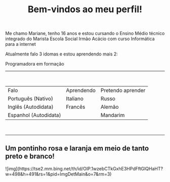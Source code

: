 <h1 align="center"> Bem-vindos ao meu perfil! </h1>
<br>
<p>Me chamo Mariane, tenho 16 anos e estou cursando o Ensino Médio técnico integrado do Marista Escola Social Irmão Acácio com curso Informática para a internet</p>
<p>Atualmente falo 3 idomas e estou aprendendo mais 2:</p>
<p>Programadora em formação</p>
<hr>
<br>
<table>
  <tr>
    <td> Falo</td>
    <td>Aprendendo</td>
    <td>Pretendo aprender</td>
  </tr>
  <tr>
    <td>Português (Nativo)</td>
    <td>Italiano</td>
    <td>Russo</td>
  </tr>
  <tr>
    <td>Inglês (Autodidata)</td>
    <td>Francês</td>
    <td>Alemão</td>
  </tr>
  <tr>
    <td>Espanhol (Autodidata)</td>
    <td></td>
    <td>Mandarim</td>
  </tr>
</table>
<br>
<hr>
<h2>Um pontinho rosa e laranja em meio de tanto preto e branco!</h2>
![img](https://tse2.mm.bing.net/th/id/OIP.1wzebCTkGxhE3HPdFftGlQHaHT?w=498&h=491&rs=1&pid=ImgDetMain&o=7&rm=3)
